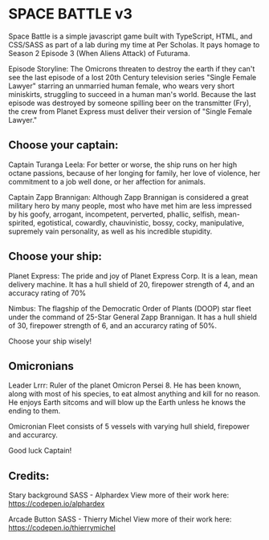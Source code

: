 # SPACE BATTLE v3

Space Battle is a simple javascript game built with TypeScript, HTML, and CSS/SASS as part of a lab during my time at Per Scholas. It pays homage to Season 2 Episode 3 (When Aliens Attack) of Futurama.

Episode Storyline:
The Omicrons threaten to destroy the earth if they can't see the last episode of a lost 20th Century television series "Single Female Lawyer" starring an unmarried human female, who wears very short miniskirts, struggling to succeed in a human man's world. Because the last episode was destroyed by someone spilling beer on the transmitter (Fry), the crew from Planet Express must deliver their version of "Single Female Lawyer."

## Choose your captain: 

Captain Turanga Leela: For better or worse, the ship runs on her high octane passions, because of her longing for family, her love of violence, her commitment to a job well done, or her affection for animals. 

Captain Zapp Brannigan: Although Zapp Brannigan is considered a great military hero by many people, most who have met him are less impressed by his goofy, arrogant, incompetent, perverted, phallic, selfish, mean-spirited, egotistical, cowardly, chauvinistic, bossy, cocky, manipulative, supremely vain personality, as well as his incredible stupidity.

## Choose your ship:

Planet Express:
The pride and joy of Planet Express Corp. It is a lean, mean delivery machine.  It has a hull shield of 20, firepower strength of 4, and an accuracy rating of 70%

Nimbus:
The flagship of the Democratic Order of Plants (DOOP) star fleet under the command of 25-Star General Zapp Brannigan. It has a hull shield of 30, firepower strength of 6, and an accurarcy rating of 50%.

Choose your ship wisely!

## Omicronians

Leader
Lrrr: Ruler of the planet Omicron Persei 8. He has been known, along with most of his species, to eat almost anything and kill for no reason. He enjoys Earth sitcoms and will blow up the Earth unless he knows the ending to them.

Omicronian Fleet consists of 5 vessels with varying hull shield, firepower and accurarcy.




Good luck Captain!


## Credits:
Stary background SASS - Alphardex
View more of their work here: https://codepen.io/alphardex

Arcade Button SASS - Thierry Michel
View more of their work here: https://codepen.io/thierrymichel
